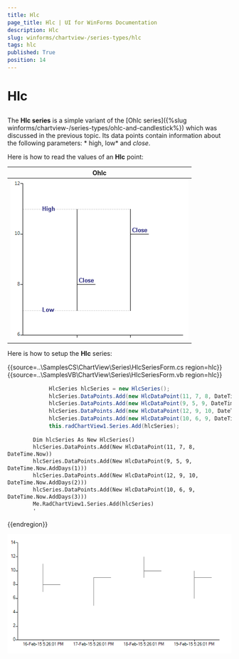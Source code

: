 ```yaml
---
title: Hlc
page_title: Hlc | UI for WinForms Documentation
description: Hlc
slug: winforms/chartview-/series-types/hlc
tags: hlc
published: True
position: 14
---
```


# Hlc



## 

The __Hlc series__ is a simple variant of the [Ohlc series]({%slug winforms/chartview-/series-types/ohlc-and-candlestick%}) which was discussed in the previous topic. Its data points contain information about the following parameters: * high, low* and *close*.
      

Here is how to read the values of an __Hlc__ point:
        


|  __Ohlc__  |
| ------ |
|![chartview-series-types-hlc 001](images/chartview-series-types-hlc001.png)|

Here is how to setup the __Hlc__ series: 

{{source=..\SamplesCS\ChartView\Series\HlcSeriesForm.cs region=hlc}} 
{{source=..\SamplesVB\ChartView\Series\HlcSeriesForm.vb region=hlc}} 

````C#
             HlcSeries hlcSeries = new HlcSeries();
             hlcSeries.DataPoints.Add(new HlcDataPoint(11, 7, 8, DateTime.Now));
             hlcSeries.DataPoints.Add(new HlcDataPoint(9, 5, 9, DateTime.Now.AddDays(1)));
             hlcSeries.DataPoints.Add(new HlcDataPoint(12, 9, 10, DateTime.Now.AddDays(2)));
             hlcSeries.DataPoints.Add(new HlcDataPoint(10, 6, 9, DateTime.Now.AddDays(3)));
             this.radChartView1.Series.Add(hlcSeries);
````
````VB.NET
        Dim hlcSeries As New HlcSeries()
        hlcSeries.DataPoints.Add(New HlcDataPoint(11, 7, 8, DateTime.Now))
        hlcSeries.DataPoints.Add(New HlcDataPoint(9, 5, 9, DateTime.Now.AddDays(1)))
        hlcSeries.DataPoints.Add(New HlcDataPoint(12, 9, 10, DateTime.Now.AddDays(2)))
        hlcSeries.DataPoints.Add(New HlcDataPoint(10, 6, 9, DateTime.Now.AddDays(3)))
        Me.RadChartView1.Series.Add(hlcSeries)
        '
````

{{endregion}} 


![chartview-series-types-hlc 002](images/chartview-series-types-hlc002.png)

